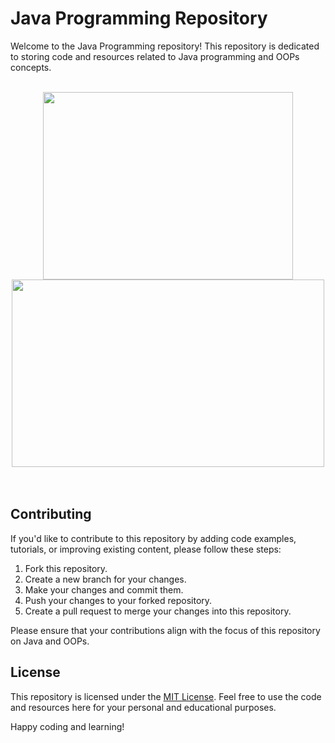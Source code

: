 # Java Programming Repository

Welcome to the Java Programming repository! This repository is dedicated to storing code and resources related to Java programming and OOPs concepts.
<br>
<br>
<div align="center">
  <img class="img" width="400" height="300" src="https://www.vectorlogo.zone/logos/java/java-ar21.svg">
  <img class="img" width="500" height="300" src="https://miro.medium.com/v2/resize:fit:1400/format:webp/1*lhOax3cZATGZwEhG0uTYRA.gif">
</div>
<br>
<br>

## Contributing

If you'd like to contribute to this repository by adding code examples, tutorials, or improving existing content, please follow these steps:

1. Fork this repository.
2. Create a new branch for your changes.
3. Make your changes and commit them.
4. Push your changes to your forked repository.
5. Create a pull request to merge your changes into this repository.

Please ensure that your contributions align with the focus of this repository on Java and OOPs.

## License

This repository is licensed under the [MIT License](LICENSE). Feel free to use the code and resources here for your personal and educational purposes.

Happy coding and learning!
